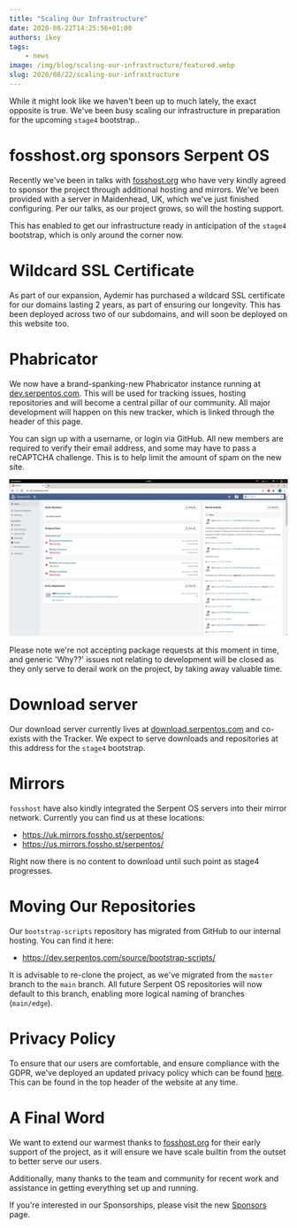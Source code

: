 ```yaml
---
title: "Scaling Our Infrastructure"
date: 2020-08-22T14:25:56+01:00
authors: ikey
tags:
    - news
image: /img/blog/scaling-our-infrastructure/featured.webp
slug: 2020/08/22/scaling-our-infrastructure
---
```


While it might look like we haven't been up to much lately, the exact opposite is true.
We've been busy scaling our infrastructure in preparation for the upcoming `stage4`
bootstrap..

<!--truncate-->

# fosshost.org sponsors Serpent OS

Recently we've been in talks with [fosshost.org](https://fosshost.org) who have very kindly
agreed to sponsor the project through additional hosting and mirrors. We've been provided
with a server in Maidenhead, UK, which we've just finished configuring. Per our talks, as
our project grows, so will the hosting support.

This has enabled to get our infrastructure ready in anticipation of the `stage4` bootstrap,
which is only around the corner now.

# Wildcard SSL Certificate

As part of our expansion, Aydemir has purchased a wildcard SSL certificate for our domains lasting
2 years, as part of ensuring our longevity. This has been deployed across two of our subdomains,
and will soon be deployed on this website too.

# Phabricator

We now have a brand-spanking-new Phabricator instance running at [dev.serpentos.com](https://dev.serpentos.com).
This will be used for tracking issues, hosting repositories and will become a central pillar of our
community. All major development will happen on this new tracker, which is linked through the header
of this page.

You can sign up with a username, or login via GitHub. All new members are required to verify their
email address, and some may have to pass a reCAPTCHA challenge. This is to help limit the amount of
spam on the new site.

![Our newly installed Phabricator](/img/blog/scaling-our-infrastructure/featured.webp)

Please note we're not accepting package requests at this moment in time, and generic 'Why??' issues not
relating to development will be closed as they only serve to derail work on the project, by taking away
valuable time.

# Download server

Our download server currently lives at [download.serpentos.com](https://download.serpentos.com) and co-exists
with the Tracker. We expect to serve downloads and repositories at this address for the `stage4` bootstrap.

# Mirrors

`fosshost` have also kindly integrated the Serpent OS servers into their mirror network. Currently you can find us
at these locations:

 - https://uk.mirrors.fossho.st/serpentos/
 - https://us.mirrors.fossho.st/serpentos/

Right now there is no content to download until such point as stage4 progresses.

# Moving Our Repositories

Our `bootstrap-scripts` repository has migrated from GitHub to our internal hosting. You can find it here:

 - https://dev.serpentos.com/source/bootstrap-scripts/

It is advisable to re-clone the project, as we've migrated from the `master` branch to the `main` branch.
All future Serpent OS repositories will now default to this branch, enabling more logical naming of
branches (`main/edge`).

# Privacy Policy

To ensure that our users are comfortable, and ensure compliance with the GDPR, we've deployed an updated
privacy policy which can be found [here](/privacy/). This can be found in the top header of the website
at any time.

# A Final Word

We want to extend our warmest thanks to [fosshost.org](https://fosshost.org) for their early support of
the project, as it will ensure we have scale builtin from the outset to better serve our users.

Additionally, many thanks to the team and community for recent work and assistance in getting everything
set up and running.

If you're interested in our Sponsorships, please visit the new [Sponsors](/sponsors) page.
